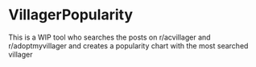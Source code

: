 # VillagerPopularity
This is a WIP tool who searches the posts on r/acvillager and r/adoptmyvillager and creates a popularity chart with the most searched villager
